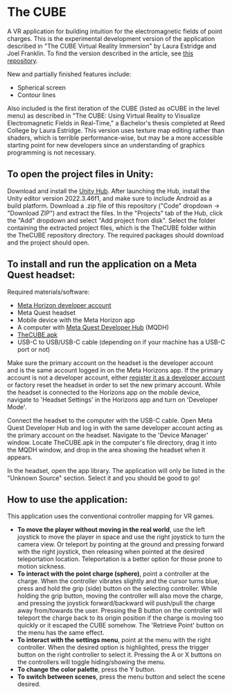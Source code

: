 # The CUBE
A VR application for building intuition for the electromagnetic fields of point charges. This is the experimental development version of the application described in "The CUBE Virtual Reality Immersion" by Laura Estridge and Joel Franklin. To find the version described in the article, see [this repository](https://github.com/ReedPhysicsVR/TheCUBE).

New and partially finished features include:
- Spherical screen
- Contour lines

Also included is the first iteration of the CUBE (listed as oCUBE in the level menu) as described in "The CUBE: Using Virtual Reality to Visualize Electromagnetic Fields in Real-Time," a Bachelor's thesis completed at Reed College by Laura Estridge. This version uses texture map editing rather than shaders, which is terrible performance-wise, but may be a more accessible starting point for new developers since an understanding of graphics programming is not necessary.

## To open the project files in Unity:
Download and install the [Unity Hub](https://unity.com/download). After launching the Hub, install the Unity editor version 2022.3.46f1, and make sure to include Android as a build platform. Download a .zip file of this repository ("Code" dropdown → "Download ZIP") and extract the files. In the "Projects" tab of the Hub, click the "Add" dropdown and select "Add project from disk". Select the folder containing the extracted project files, which is the TheCUBE folder within the TheCUBE repository directory. The required packages should download and the project should open. 

## To install and run the application on a Meta Quest headset:
Required materials/software:
- [Meta Horizon developer account](https://developers.meta.com/horizon/sign-up/)
- Meta Quest headset
- Mobile device with the Meta Horizon app
- A computer with [Meta Quest Developer Hub](https://developers.meta.com/horizon/downloads/package/oculus-developer-hub-win/) (MQDH)
- [TheCUBE.apk](TheCUBE.apk)
- USB-C to USB/USB-C cable (depending on if your machine has a USB-C port or not)

Make sure the primary account on the headset is the developer account and is the same account logged in on the Meta Horizons app. If the primary account is not a developer account, either [register it as a developer account](https://developers.meta.com/horizon/sign-up/) or factory reset the headset in order to set the new primary account. While the headset is connected to the Horizons app on the mobile device, navigate to 'Headset Settings' in the Horizons app and turn on 'Developer Mode'.

Connect the headset to the computer with the USB-C cable. Open Meta Quest Developer Hub and log in with the same developer account acting as the primary account on the headset. Navigate to the 'Device Manager' window. Locate TheCUBE.apk in the computer's file directory, drag it into the MQDH window, and drop in the area showing the headset when it appears. 

In the headset, open the app library. The application will only be listed in the "Unknown Source" section. Select it and you should be good to go!

## How to use the application:
This application uses the conventional controller mapping for VR games.
- **To move the player without moving in the real world**, use the left joystick to move the player in space and use the right joystick to turn the camera view. Or teleport by pointing at the ground and pressing forward with the right joystick, then releasing when pointed at the desired teleportation location. Teleportation is a better option for those prone to motion sickness.
- **To interact with the point charge (sphere)**, point a controller at the charge. When the controller vibrates slightly and the cursor turns blue, press and hold the grip (side) button on the selecting controller. While holding the grip button, moving the controller will also move the charge, and pressing the joystick forward/backward will push/pull the charge away from/towards the user. Pressing the B button on the controller will teleport the charge back to its origin position if the charge is moving too quickly or it escaped the CUBE somehow. The 'Retrieve Point' button on the menu has the same effect.
- **To interact with the settings menu**, point at the menu with the right controller. When the desired option is highlighted, press the trigger button on the right controller to select it. Pressing the A or X buttons on the controllers will toggle hiding/showing the menu.
- **To change the color palette**, press the Y button.
- **To switch between scenes**, press the menu button and select the scene desired.
